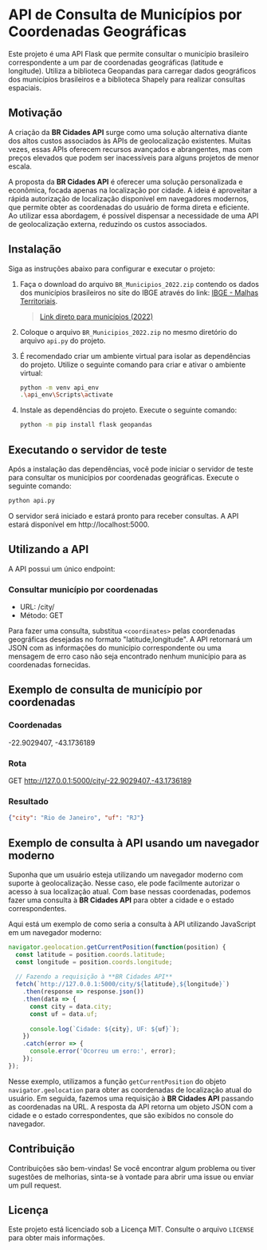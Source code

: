 # API de Consulta de Municípios por Coordenadas Geográficas

Este projeto é uma API Flask que permite consultar o município brasileiro correspondente a um par de coordenadas geográficas (latitude e longitude). Utiliza a biblioteca Geopandas para carregar dados geográficos dos municípios brasileiros e a biblioteca Shapely para realizar consultas espaciais.

## Motivação

A criação da **BR Cidades API** surge como uma solução alternativa diante dos altos custos associados às APIs de geolocalização existentes. Muitas vezes, essas APIs oferecem recursos avançados e abrangentes, mas com preços elevados que podem ser inacessíveis para alguns projetos de menor escala.

A proposta da **BR Cidades API** é oferecer uma solução personalizada e econômica, focada apenas na localização por cidade. A ideia é aproveitar a rápida autorização de localização disponível em navegadores modernos, que permite obter as coordenadas do usuário de forma direta e eficiente. Ao utilizar essa abordagem, é possível dispensar a necessidade de uma API de geolocalização externa, reduzindo os custos associados.

## Instalação

Siga as instruções abaixo para configurar e executar o projeto:

1. Faça o download do arquivo `BR_Municipios_2022.zip` contendo os dados dos municípios brasileiros no site do IBGE através do link: [IBGE - Malhas Territoriais](https://www.ibge.gov.br/geociencias/organizacao-do-territorio/malhas-territoriais/15774-malhas.html). 
    > [Link direto para municípios (2022)](https://geoftp.ibge.gov.br/organizacao_do_territorio/malhas_territoriais/malhas_municipais/municipio_2022/Brasil/BR/BR_Municipios_2022.zip)

2. Coloque o arquivo `BR_Municipios_2022.zip` no mesmo diretório do arquivo `api.py` do projeto.

3. É recomendado criar um ambiente virtual para isolar as dependências do projeto. Utilize o seguinte comando para criar e ativar o ambiente virtual:

    ```bash
    python -m venv api_env
    .\api_env\Scripts\activate
    ```

4. Instale as dependências do projeto. Execute o seguinte comando:

    ```bash
    python -m pip install flask geopandas
    ```

## Executando o servidor de teste

Após a instalação das dependências, você pode iniciar o servidor de teste para consultar os municípios por coordenadas geográficas. Execute o seguinte comando:

```bash
python api.py
```

O servidor será iniciado e estará pronto para receber consultas. A API estará disponível em http://localhost:5000.

## Utilizando a API

A API possui um único endpoint:

### Consultar município por coordenadas

- URL: /city/<coordinates>
- Método: GET

Para fazer uma consulta, substitua `<coordinates>` pelas coordenadas geográficas desejadas no formato "latitude,longitude". A API retornará um JSON com as informações do município correspondente ou uma mensagem de erro caso não seja encontrado nenhum município para as coordenadas fornecidas.


## Exemplo de consulta de município por coordenadas

### Coordenadas

-22.9029407, -43.1736189

### Rota

GET http://127.0.0.1:5000/city/-22.9029407,-43.1736189

### Resultado

```json
{"city": "Rio de Janeiro", "uf": "RJ"}
```


## Exemplo de consulta à API usando um navegador moderno

Suponha que um usuário esteja utilizando um navegador moderno com suporte à geolocalização. Nesse caso, ele pode facilmente autorizar o acesso à sua localização atual. Com base nessas coordenadas, podemos fazer uma consulta à **BR Cidades API** para obter a cidade e o estado correspondentes.

Aqui está um exemplo de como seria a consulta à API utilizando JavaScript em um navegador moderno:

```javascript
navigator.geolocation.getCurrentPosition(function(position) {
  const latitude = position.coords.latitude;
  const longitude = position.coords.longitude;
  
  // Fazendo a requisição à **BR Cidades API**
  fetch(`http://127.0.0.1:5000/city/${latitude},${longitude}`)
    .then(response => response.json())
    .then(data => {
      const city = data.city;
      const uf = data.uf;
      
      console.log(`Cidade: ${city}, UF: ${uf}`);
    })
    .catch(error => {
      console.error('Ocorreu um erro:', error);
    });
});
```

Nesse exemplo, utilizamos a função `getCurrentPosition` do objeto `navigator.geolocation` para obter as coordenadas de localização atual do usuário. Em seguida, fazemos uma requisição à **BR Cidades API** passando as coordenadas na URL. A resposta da API retorna um objeto JSON com a cidade e o estado correspondentes, que são exibidos no console do navegador.

## Contribuição

Contribuições são bem-vindas! Se você encontrar algum problema ou tiver sugestões de melhorias, sinta-se à vontade para abrir uma issue ou enviar um pull request.

## Licença

Este projeto está licenciado sob a Licença MIT. Consulte o arquivo `LICENSE` para obter mais informações.


